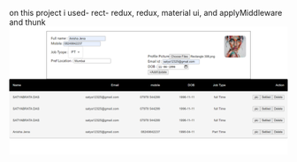 on this project i used- rect- redux, redux, material ui, and applyMiddleware and thunk 
<img src="https://github.com/Satya12325/firo-tech/blob/master/screencapture-localhost-3001-2022-03-07-12_38_33.png"/>
